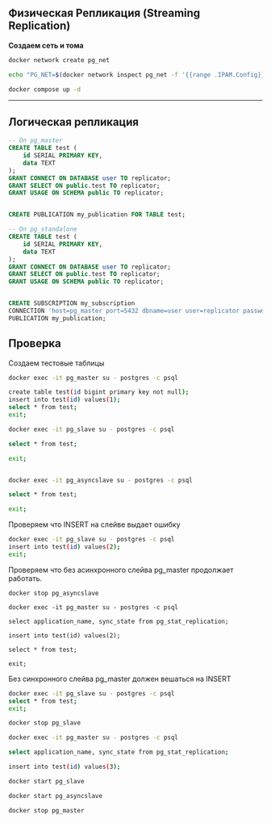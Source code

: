  
## Физическая Репликация (Streaming Replication)
**Создаем сеть и тома**
```bash
docker network create pg_net
```
```bash
echo "PG_NET=$(docker network inspect pg_net -f '{{range .IPAM.Config}}{{.Subnet}}{{end}}')" > .env
```
```bash
docker compose up -d
```

***
## Логическая репликация
```sql
-- On pg_master
CREATE TABLE test (
    id SERIAL PRIMARY KEY,
    data TEXT
);
GRANT CONNECT ON DATABASE user TO replicator;
GRANT SELECT ON public.test TO replicator;
GRANT USAGE ON SCHEMA public TO replicator;


CREATE PUBLICATION my_publication FOR TABLE test;
```
```sql
-- On pg_standalone
CREATE TABLE test (
    id SERIAL PRIMARY KEY,
    data TEXT
);
GRANT CONNECT ON DATABASE user TO replicator;
GRANT SELECT ON public.test TO replicator;
GRANT USAGE ON SCHEMA public TO replicator;


CREATE SUBSCRIPTION my_subscription
CONNECTION 'host=pg_master port=5432 dbname=user user=replicator password=pass'
PUBLICATION my_publication;

```

## Проверка
Создаем тестовые таблицы
```bash
docker exec -it pg_master su - postgres -c psql

create table test(id bigint primary key not null);
insert into test(id) values(1);
select * from test;
exit;

docker exec -it pg_slave su - postgres -c psql

select * from test;

exit;


docker exec -it pg_asyncslave su - postgres -c psql

select * from test;

exit;
```

Проверяем что INSERT на слейве выдает ошибку
```bash
docker exec -it pg_slave su - postgres -c psql
insert into test(id) values(2);
exit;
```
Проверяем что без асинхронного слейва pg_master продолжает работать.
```
docker stop pg_asyncslave

docker exec -it pg_master su - postgres -c psql

select application_name, sync_state from pg_stat_replication;

insert into test(id) values(2);

select * from test;

exit;
```
Без синхронного слейва pg_master должен вешаться на INSERT
```bash
docker exec -it pg_slave su - postgres -c psql
select * from test;
exit;

docker stop pg_slave

docker exec -it pg_master su - postgres -c psql

select application_name, sync_state from pg_stat_replication;

insert into test(id) values(3);
```
```bash
docker start pg_slave

docker start pg_asyncslave

docker stop pg_master
```
